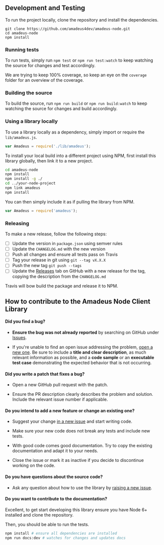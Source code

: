 ## Development and Testing

To run the project locally, clone the repository and install the dependencies.

```
git clone https://github.com/amadeus4dev/amadeus-node.git
cd amadeus-node
npm install
```

### Running tests

To run tests, simply run `npm test` or `npm run test:watch` to keep watching the source for changes and test accordingly.

We are trying to keep 100% coverage, so keep an eye on the `coverage` folder for an overview of the coverage.

### Building the source

To build the source, run `npm run build` or `npm run build:watch` to keep watching the source for changes and build accordingly.

### Using a library locally

To use a library locally as a dependency, simply import or require the `lib/amadeus.js`.

```js
var Amadeus = require('./lib/amadeus');
```

To install your local build into a different project using NPM, first install this library globally, then link it to a new project.

```sh
cd amadeus-node
npm install
npm install -g ./
cd ../your-node-project
npm link amadeus
npm install
```

You can then simply include it as if pulling the library from NPM.

```js
var Amadeus = require('amadeus');
```

### Releasing

To make a new release, follow the following steps:

- [ ] Update the version in `package.json` using semver rules
- [ ] Update the `CHANGELOG.md` with the new version
- [ ] Push all changes and ensure all tests pass on Travis
- [ ] Tag your release in git using `git --tag vX.X.X`
- [ ] Push the new tag `git push --tags`
- [ ] Update the [Releases](https://github.com/amadeus4dev/amadeus-node/releases) tab on GitHub with a new release for the tag, copying the description from the `CHANGELOG.md`

Travis will bow build the package and release it to NPM.

## How to contribute to the Amadeus Node Client Library

#### **Did you find a bug?**

* **Ensure the bug was not already reported** by searching on GitHub under [Issues](https://github.com/amadeus4dev/amadeus-node/issues).

* If you're unable to find an open issue addressing the problem, [open a new one](https://github.com/amadeus4dev/amadeus-node/issues/new). Be sure to include a **title and clear description**, as much relevant information as possible, and a **code sample** or an **executable test case** demonstrating the expected behavior that is not occurring.

#### **Did you write a patch that fixes a bug?**

* Open a new GitHub pull request with the patch.

* Ensure the PR description clearly describes the problem and solution. Include the relevant issue number if applicable.

#### **Do you intend to add a new feature or change an existing one?**

* Suggest your change [in a new issue](https://github.com/amadeus4dev/amadeus-node/issues/new) and start writing code.

* Make sure your new code does not break any tests and include new tests.

* With good code comes good documentation. Try to copy the existing documentation and adapt it to your needs.

* Close the issue or mark it as inactive if you decide to discontinue working on the code.

#### **Do you have questions about the source code?**

* Ask any question about how to use the library by [raising a new issue](https://github.com/amadeus4dev/amadeus-node/issues/new).


#### **Do you want to contribute to the documentation?**

Excellent, to get start developing this library ensure you have Node 6+ installed and clone the repository.

Then, you should be able to run the tests.

```sh
npm install # ensure all dependencies are installed
npm run docs:dev # watches for changes and updates docs
```
